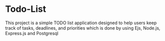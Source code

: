 # Todo-List
This project is a simple TODO list application designed to help users keep track of tasks, deadlines, and priorities which is done by using Ejs, Node.js, Express.js and Postgresql
